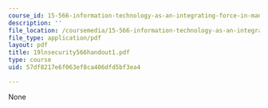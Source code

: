 ```yaml
---
course_id: 15-566-information-technology-as-an-integrating-force-in-manufacturing-spring-2003
description: ''
file_location: /coursemedia/15-566-information-technology-as-an-integrating-force-in-manufacturing-spring-2003/57df8217e6f063ef8ca406dfd5bf3ea4_19lnsecurity566handout1.pdf
file_type: application/pdf
layout: pdf
title: 19lnsecurity566handout1.pdf
type: course
uid: 57df8217e6f063ef8ca406dfd5bf3ea4

---
```

None